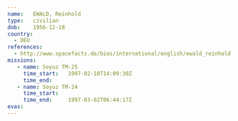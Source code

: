 ```yaml
---
name:	EWALD, Reinhold
type:	civilian
dob:	1956-12-18
country:
  - DEU
references:
  - http://www.spacefacts.de/bios/international/english/ewald_reinhold.htm
missions:
   - name: Soyuz TM-25
     time_start:   1997-02-10T14:09:30Z
     time_end:     
   - name: Soyuz TM-24
     time_start:   
     time_end:     1997-03-02T06:44:17Z
evas:
---
```

